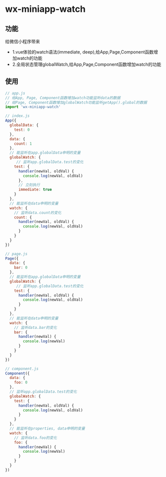 wx-miniapp-watch
========================================

功能
------------
给微信小程序带来
- 1.vue体验的watch语法(immediate, deep),给App,Page,Component函数增加watch的功能
- 2.全局状态管理globalWatch,给App,Page,Component函数增加watch的功能


使用
-----------
```javascript
// app.js
// 给App, Page, Component函数增加watch功能监听data的数据
// 给Page, Component函数增加globalWatch功能监听getApp().global的数据
import 'wx-miniapp-watch'
```

```javascript
// index.js
App({
  globalData: {
    test: 0
  },
  data: {
    count: 1
  },
  // 能监听在app.globalData申明的变量
  globalWatch: {
     // 监听app.globalData.test的变化
    test: {
      handler(newVal, oldVal) {
        console.log(newVal, oldVal)
      },
      // 立刻执行
      immediate: true
    }
  },
  // 能监听在data申明的变量
  watch: {
    // 监听data.count的变化
    count: {
      handler(newVal, oldVal) {
        console.log(newVal, oldVal)
      }
    }
  }
})
```

```javascript
// page.js
Page({
  data: {
    bar: 0
  },
  // 能监听在app.globalData申明的变量
  globalWatch: {
     // 监听app.globalData.test的变化
    test: {
      handler(newVal, oldVal) {
        console.log(newVal, oldVal)
      }
    }
  },
  // 能监听在data申明的变量
  watch: {
    // 监听data.bar的变化
    bar: {
      handler(newVal) {
        console.log(newVal)
      }
    }
  }
})
```

```javascript
// component.js
Component({
  data: {
    foo: 0
  },
  // 监听app.globalData.test的变化
  globalWatch: {
    test: {
      handler(newVal, oldVal) {
        console.log(newVal, oldVal)
      }
    }
  },
  // 能监听在properties, data申明的变量
  watch: {
    // 监听data.foo的变化
    foo: {
      handler(newVal) {
        console.log(newVal)
      }
    }
  }
})
```
